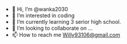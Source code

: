 - 👋 Hi, I’m @wanka2030
- 👀 I’m interested in coding
- 🌱 I’m currently learning 3 serior high school.
- 💞️ I’m looking to collaborate on ...
- 📫 How to reach me Willy93106@gmail.com

<!---
wanka2030/wanka2030 is a ✨ special ✨ repository because its `README.md` (this file) appears on your GitHub profile.
You can click the Preview link to take a look at your changes.
--->
